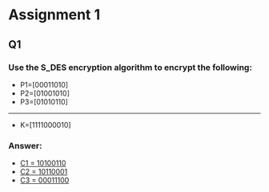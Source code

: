 
# Assignment 1
## Q1
### Use the S_DES encryption algorithm to encrypt the following:
- P1=[00011010]
- P2=[01001010]
- P3=[01010110]
---
- K=[1111000010]

### Answer:
- [C1 = 10100110](./c1.md)
- [C2 = 10110001](./c2.md)
- [C3 = 00011100](./c3.md)
